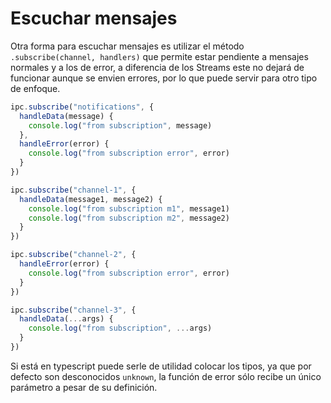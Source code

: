 # Escuchar mensajes

Otra forma para escuchar mensajes es utilizar el método `.subscribe(channel, handlers)`
que permite estar pendiente a mensajes normales y a los de error, a diferencia
de los Streams este no dejará de funcionar aunque se envien errores, por lo que
puede servir para otro tipo de enfoque.

```javascript
ipc.subscribe("notifications", {
  handleData(message) {
    console.log("from subscription", message)
  },
  handleError(error) {
    console.log("from subscription error", error)
  }
})

ipc.subscribe("channel-1", {
  handleData(message1, message2) {
    console.log("from subscription m1", message1)
    console.log("from subscription m2", message2)
  }
})

ipc.subscribe("channel-2", {
  handleError(error) {
    console.log("from subscription error", error)
  }
})

ipc.subscribe("channel-3", {
  handleData(...args) {
    console.log("from subscription", ...args)
  }
})
```

Si está en typescript puede serle de utilidad colocar los tipos, ya que
por defecto son desconocidos `unknown`, la función de error
sólo recibe un único parámetro a pesar de su definición.

